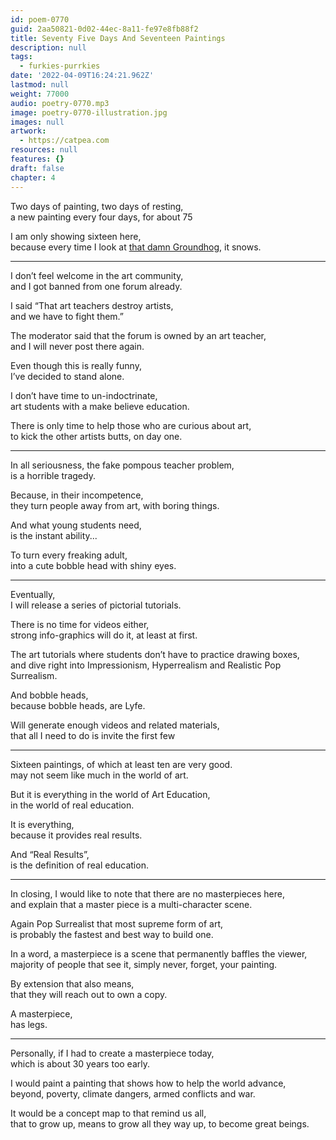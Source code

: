 ```yaml
---
id: poem-0770
guid: 2aa50821-0d02-44ec-8a11-fe97e8fb88f2
title: Seventy Five Days And Seventeen Paintings
description: null
tags:
  - furkies-purrkies
date: '2022-04-09T16:24:21.962Z'
lastmod: null
weight: 77000
audio: poetry-0770.mp3
image: poetry-0770-illustration.jpg
images: null
artwork:
  - https://catpea.com
resources: null
features: {}
draft: false
chapter: 4
---
```


Two days of painting, two days of resting,\
a new painting every four days, for about 75

I am only showing sixteen here,\
because every time I look at [that damn Groundhog][1], it snows.


---

I don’t feel welcome in the art community,\
and I got banned from one forum already.

I said “That art teachers destroy artists,\
and we have to fight them.”

The moderator said that the forum is owned by an art teacher,\
and I will never post there again.

Even though this is really funny,\
I’ve decided to stand alone.

I don’t have time to un-indoctrinate,\
art students with a make believe education.

There is only time to help those who are curious about art,\
to kick the other artists butts, on day one.

---

In all seriousness, the fake pompous teacher problem,\
is a horrible tragedy.

Because, in their incompetence,\
they turn people away from art, with boring things.

And what young students need,\
is the instant ability...

To turn every freaking adult,\
into a cute bobble head with shiny eyes.

---

Eventually,\
I will release a series of pictorial tutorials.

There is no time for videos either,\
strong info-graphics will do it, at least at first.

The art tutorials where students don’t have to practice drawing boxes,\
and dive right into Impressionism, Hyperrealism and Realistic Pop Surrealism.

And bobble heads,\
because bobble heads, are Lyfe.

Will generate enough videos and related materials,\
that all I need to do is invite the first few

---

Sixteen paintings, of which at least ten are very good.\
may not seem like much in the world of art.

But it is everything in the world of Art Education,\
in the world of real education.

It is everything,\
because it provides real results.

And “Real Results”,\
is the definition of real education.

---

In closing, I would like to note that there are no masterpieces here,\
and explain that a master piece is a multi-character scene.

Again Pop Surrealist that most supreme form of art,\
is probably the fastest and best way to build one.

In a word, a masterpiece is a scene that permanently baffles the viewer,\
majority of people that see it, simply never, forget, your painting.

By extension that also means,\
that they will reach out to own a copy.

A masterpiece,\
has legs.

---

Personally, if I had to create a masterpiece today,\
which is about 30 years too early.

I would paint a painting that shows how to help the world advance,\
beyond, poverty, climate dangers, armed conflicts and war.

It would be a concept map to that remind us all,\
that to grow up, means to grow all they way up, to become great beings.

[1]: /permalink/d9527d0a-c4ed-45e5-892d-31e64f6c7534
[2]: https://youtu.be/43zEEl3iLjc
